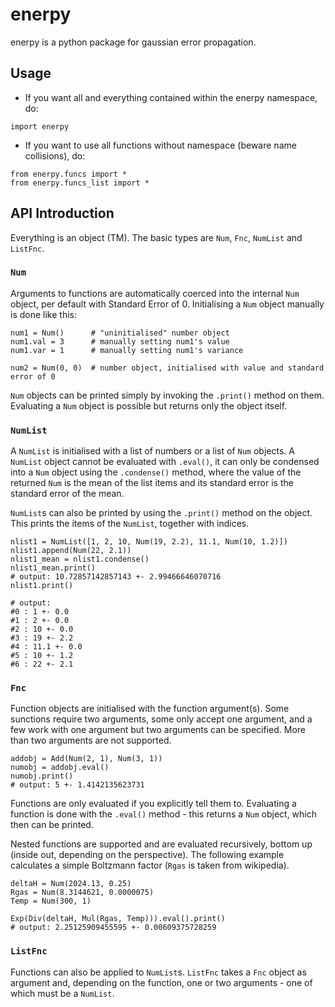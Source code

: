 # enerpy

enerpy is a python package for gaussian error propagation.

## Usage

- If you want all and everything contained within the enerpy namespace, do:

`import enerpy`

- If you want to use all functions without namespace (beware name collisions), do:

```python3
from enerpy.funcs import *
from enerpy.funcs_list import *
```

## API Introduction

Everything is an object (TM). The basic types are `Num`, `Fnc`, `NumList` and `ListFnc`.

### `Num`

Arguments to functions are automatically coerced into the internal `Num` object, per default with Standard Error of 0. Initialising a `Num` object manually is done like this:

```python3
num1 = Num()      # "uninitialised" number object
num1.val = 3      # manually setting num1's value
num1.var = 1      # manually setting num1's variance

num2 = Num(0, 0)  # number object, initialised with value and standard error of 0
```

`Num` objects can be printed simply by invoking the `.print()` method on them.
Evaluating a `Num` object is possible but returns only the object itself.

### `NumList`

A `NumList` is initialised with a list of numbers or a list of `Num` objects. A `NumList` object cannot be evaluated with `.eval()`, it can only be condensed into a `Num` object using the `.condense()` method, where the value of the returned `Num` is the mean of the list items and its standard error is the standard error of the mean.

`NumList`s can also be printed by using the `.print()` method on the object. This prints the items of the `NumList`, together with indices.

```python3
nlist1 = NumList([1, 2, 10, Num(19, 2.2), 11.1, Num(10, 1.2)])
nlist1.append(Num(22, 2.1))
nlist1_mean = nlist1.condense()
nlist1_mean.print()
# output: 10.72857142857143 +- 2.99466646070716
nlist1.print()

# output:
#0 : 1 +- 0.0
#1 : 2 +- 0.0
#2 : 10 +- 0.0
#3 : 19 +- 2.2
#4 : 11.1 +- 0.0
#5 : 10 +- 1.2
#6 : 22 +- 2.1
```

### `Fnc`

Function objects are initialised with the function argument(s). Some sunctions require two arguments, some only accept one argument, and a few work with one argument but two arguments can be specified. More than two arguments are not supported.

```python3
addobj = Add(Num(2, 1), Num(3, 1))
numobj = addobj.eval()
numobj.print()
# output: 5 +- 1.4142135623731
```

Functions are only evaluated if you explicitly tell them to. Evaluating a function is done with the `.eval()` method - this returns a `Num` object, which then can be printed.

Nested functions are supported and are evaluated recursively, bottom up (inside out, depending on the perspective). The following example calculates a simple Boltzmann factor (`Rgas` is taken from wikipedia).

```python3
deltaH = Num(2024.13, 0.25)
Rgas = Num(8.3144621, 0.0000075)
Temp = Num(300, 1)

Exp(Div(deltaH, Mul(Rgas, Temp))).eval().print()
# output: 2.25125909455595 +- 0.00609375728259
```

### `ListFnc`

Functions can also be applied to `NumList`s. `ListFnc` takes a `Fnc` object as argument and, depending on the function, one or two arguments - one of which must be a `NumList`.
